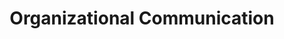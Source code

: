 ---
title: Organizational Communication
number: CAS 352
credits: 3
academic-home: other
course-type: [Supporting, General Education]
pre-req: CAS 100
description: This course examines the function and structure of communication in both formal and informal situations.
bulletin-link: https://bulletins.psu.edu/search/?search=%22cas+352%22
pathway-list: [Generalist, Video Production, Digital Design, Interactive Media Developer, Media for Civic Engagement]
---